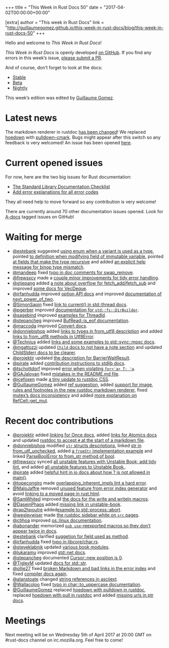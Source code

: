+++
title = "This Week in Rust Docs 50"
date = "2017-04-02T00:00:00+00:00"

[extra]
author = "This week in Rust Docs"
link = "http://guillaumegomez.github.io/this-week-in-rust-docs/blog/this-week-in-rust-docs-50"
+++
<p>Hello and welcome to <em>This Week in Rust Docs</em>!</p>

<p><em>This Week in Rust Docs</em> is openly developed <a href="https://github.com/GuillaumeGomez/this-week-in-rust-docs">on GitHub</a>.
If you find any errors in this week’s issue, <a href="https://github.com/GuillaumeGomez/this-week-in-rust-docs/pulls">please submit a PR</a>.</p>

<p>And of course, don’t forget to look at the docs:</p>

<ul>
  <li><a href="https://doc.rust-lang.org/">Stable</a></li>
  <li><a href="https://doc.rust-lang.org/beta/">Beta</a></li>
  <li><a href="https://doc.rust-lang.org/nightly/">Nightly</a></li>
</ul>

<p>This week’s edition was edited by <a href="https://github.com/GuillaumeGomez">Guillaume Gomez</a>.</p>

<h1 id="latest-news">Latest news</h1>

<p>The markdown renderer in rustdoc <a href="https://github.com/rust-lang/rust/pull/40338">has been changed</a>! We replaced <a href="https://github.com/hoedown/hoedown">hoedown</a> with <a href="https://github.com/google/pulldown-cmark">pulldown-cmark</a>. Bugs might appear after this switch so any feedback is very welcomed! An issue has been opened <a href="https://github.com/rust-lang/rust/issues/40912">here</a>.</p>

<h1 id="current-opened-issues">Current opened issues</h1>

<p>For now, here are the two big issues for Rust documentation:</p>

<ul>
  <li><a href="https://github.com/rust-lang/rust/issues/29329">The Standard Library Documentation Checklist</a></li>
  <li><a href="https://github.com/rust-lang/rust/issues/32777">Add error explanations for all error codes</a></li>
</ul>

<p>They all need help to move forward so any contribution is very welcome!</p>

<p>There are currently around 70 other documentation issues opened. Look for <a href="https://github.com/rust-lang/rust/issues?q=is%3Aopen+is%3Aissue+label%3AA-docs">A-docs</a> tagged issues on GitHub!</p>

<h1 id="waiting-for-merge">Waiting for merge</h1>

<ul>
  <li><a href="https://github.com/estebank">@estebank</a> suggested <a href="https://github.com/rust-lang/rust/pull/40775">using enum when a variant is used as a type</a>, pointed <a href="https://github.com/rust-lang/rust/pull/40767">to definition when modifying field of immutable variable</a>, pointed <a href="https://github.com/rust-lang/rust/pull/40857">at fields that make the type recursive</a> and added <a href="https://github.com/rust-lang/rust/pull/40565">an explicit help message for binop type mismatch</a>.</li>
  <li><a href="https://github.com/mandeep">@mandeep</a> fixed <a href="https://github.com/rust-lang/rust/pull/41019">typo in doc comments for swap_remove</a>.</li>
  <li><a href="https://github.com/frewsxcv">@frewsxcv</a> made a <a href="https://github.com/rust-lang/rust/pull/40653">couple minor improvements for tidy error handling</a>.</li>
  <li><a href="https://github.com/stjepang">@stjepang</a> added <a href="https://github.com/rust-lang/rust/pull/40927">a note about overflow for fetch_add/fetch_sub</a> and improved <a href="https://github.com/rust-lang/rust/pull/40949">some docs for VecDeque</a>.</li>
  <li><a href="https://github.com/irfanhudda">@irfanhudda</a> improved <a href="https://github.com/rust-lang/rust/pull/40999">option API docs</a> and improved <a href="https://github.com/rust-lang/rust/pull/40706">documentation of next_power_of_two</a>.</li>
  <li><a href="https://github.com/SimonSapin">@SimonSapin</a> fixed <a href="https://github.com/rust-lang/rust/pull/41014">link to current() in std::thread docs</a>.</li>
  <li><a href="https://github.com/pgerber">@pgerber</a> improved <a href="https://github.com/rust-lang/rust/pull/41007">documentation for <code class="highlighter-rouge">std::fs::DirBuilder</code></a>.</li>
  <li><a href="https://github.com/sagebind">@sagebind</a> improved <a href="https://github.com/rust-lang/rust/pull/41008">examples for ThreadId</a>.</li>
  <li><a href="https://github.com/stepancheg">@stepancheg</a> improved <a href="https://github.com/rust-lang/rust/pull/40747">BufRead::is_eof documentation</a>.</li>
  <li><a href="https://github.com/maccoda">@maccoda</a> improved <a href="https://github.com/rust-lang/rust/pull/40987">Convert docs</a>.</li>
  <li><a href="https://github.com/donniebishop">@donniebishop</a> added <a href="https://github.com/rust-lang/rust/pull/40997">links to types in from_utf8 description</a> and added <a href="https://github.com/rust-lang/rust/pull/40992">links to from_utf8 methods in Utf8Error</a>.</li>
  <li><a href="https://github.com/Technius">@Technius</a> added <a href="https://github.com/rust-lang/rust/pull/40981">links and some examples to std::sync::mpsc docs</a>.</li>
  <li><a href="https://github.com/mgattozzi">@mgattozzi</a> updated <a href="https://github.com/rust-lang/rust/pull/40812"><code class="highlighter-rouge">Child</code> docs to not have a note section</a> and updated <a href="https://github.com/rust-lang/rust/pull/40829">ChildStderr docs to be clearer</a>.</li>
  <li><a href="https://github.com/projektir">@projektir</a> updated <a href="https://github.com/rust-lang/rust/pull/40977">the description for BarrierWaitResult</a>.</li>
  <li><a href="https://github.com/pirate">@pirate</a> added <a href="https://github.com/rust-lang/rust/pull/40765">contribution instructions to stdlib docs</a>.</li>
  <li><a href="https://github.com/tschottdorf">@tschottdorf</a> improved <a href="https://github.com/rust-lang/rust/pull/40413">error when violating <code class="highlighter-rouge">for&lt;'a&gt; T: 'a</code></a>.</li>
  <li><a href="https://github.com/GAJaloyan">@GAJaloyan</a> fixed <a href="https://github.com/rust-lang/rust/pull/40797">mistakes in the README.md file</a>.</li>
  <li><a href="https://github.com/icefoxen">@icefoxen</a> made <a href="https://github.com/rust-lang/rust/pull/40719">a tiny update to rustdoc CSS</a>.</li>
  <li><a href="https://github.com/GuillaumeGomez">@GuillaumeGomez</a> added <a href="https://github.com/rust-lang/rust/pull/37658">ref suggestion</a>, added <a href="https://github.com/rust-lang/rust/pull/40919">support for image, rules and footnotes in the new rustdoc markdown renderer</a>, fixed <a href="https://github.com/rust-lang/rust/pull/40608">mutex’s docs inconsistency</a> and added <a href="https://github.com/rust-lang/rust/pull/40634">more explanation on RefCell::get_mut</a>.</li>
</ul>

<h1 id="recent-doc-contributions">Recent doc contributions</h1>

<ul>
  <li><a href="https://github.com/projektir">@projektir</a> added <a href="https://github.com/rust-lang/rust/pull/40866">linking for Once docs</a>, added <a href="https://github.com/rust-lang/rust/pull/40871">links for Atomics docs</a> and updated <a href="https://github.com/rust-lang/rust/pull/40828">rustdoc to accept <code class="highlighter-rouge">#</code> at the start of a markdown file</a>.</li>
  <li><a href="https://github.com/donniebishop">@donniebishop</a> modified <a href="https://github.com/rust-lang/rust/pull/40935"><code class="highlighter-rouge">str</code> structs descriptions</a>, linked <a href="https://github.com/rust-lang/rust/pull/40907">str in from_utf_unchecked</a>, added <a href="https://github.com/rust-lang/rust/pull/40824">a <code class="highlighter-rouge">fromStr</code> implementation example</a> and linked <a href="https://github.com/rust-lang/rust/pull/40819">ParseBoolError to from_str method of bool</a>.</li>
  <li><a href="https://github.com/frewsxcv">@frewsxcv</a> synced <a href="https://github.com/rust-lang/rust/pull/40694">all unstable features with Unstable Book; add tidy lint.</a> and added <a href="https://github.com/rust-lang/rust/pull/40786">all unstable features to Unstable Book.</a>.</li>
  <li><a href="https://github.com/pirate">@pirate</a> added <a href="https://github.com/rust-lang/rust/pull/40763">helpful hint in io docs about how ? is not allowed in main()</a>.</li>
  <li><a href="https://github.com/topecongiro">@topecongiro</a> made <a href="https://github.com/rust-lang/rust/pull/40728">overlapping_inherent_impls lint a hard error</a>.</li>
  <li><a href="https://github.com/MaloJaffre">@MaloJaffre</a> removed <a href="https://github.com/rust-lang/rust/pull/40898">unused feature from error index generator</a> and avoid <a href="https://github.com/rust-lang/rust/pull/40901">linking to a moved page in rust.html</a>.</li>
  <li><a href="https://github.com/SamWhited">@SamWhited</a> improved <a href="https://github.com/rust-lang/rust/pull/40934">the docs for the write and writeln macros</a>.</li>
  <li><a href="https://github.com/DaseinPhaos">@DaseinPhaos</a> added <a href="https://github.com/rust-lang/rust/pull/40925">missing link in unstable-book</a>.</li>
  <li><a href="https://github.com/rap2hpoutre">@rap2hpoutre</a> added<a href="https://github.com/rust-lang/rust/pull/40904">example to std::process::abort</a>.</li>
  <li><a href="https://github.com/wesleywiser">@wesleywiser</a> made <a href="https://github.com/rust-lang/rust/pull/40888">the rustdoc sidebar white on <code class="highlighter-rouge">src</code> pages</a>.</li>
  <li><a href="https://github.com/ctjhoa">@ctjhoa</a> improved <a href="https://github.com/rust-lang/rust/pull/40869">os::linux documentation</a>.</li>
  <li><a href="https://github.com/abonander">@abonander</a> memorized <a href="https://github.com/rust-lang/rust/pull/40814"><code class="highlighter-rouge">pub use</code>-reexported macros so they don’t appear twice in docs</a>.</li>
  <li><a href="https://github.com/estebank">@estebank</a> clarified <a href="https://github.com/rust-lang/rust/pull/40816">suggetion for field used as method</a>.</li>
  <li><a href="https://github.com/irfanhudda">@irfanhudda</a> fixed <a href="https://github.com/rust-lang/rust/pull/40897">typo in libcore/char.rs</a>.</li>
  <li><a href="https://github.com/steveklabnik">@steveklabnik</a> updated <a href="https://github.com/rust-lang/rust/pull/40864">various book modules</a>.</li>
  <li><a href="https://github.com/lukaramu">@lukaramu</a> improved <a href="https://github.com/rust-lang/rust/pull/40838">std::net docs</a>.</li>
  <li><a href="https://github.com/stepancheg">@stepancheg</a> documented <a href="https://github.com/rust-lang/rust/pull/40783">Cursor::new position is 0</a>.</li>
  <li><a href="https://github.com/TigleyM">@TigleyM</a> updated <a href="https://github.com/rust-lang/rust/pull/40682">docs for std::str</a>.</li>
  <li><a href="https://github.com/ollie27">@ollie27</a> fixed <a href="https://github.com/rust-lang/rust/pull/40853">broken Markdown and bad links in the error index</a> and fixed <a href="https://github.com/rust-lang/rust/pull/40852">compiler docs again</a>.</li>
  <li><a href="https://github.com/alanstoate">@alanstoate</a> changed <a href="https://github.com/rust-lang/rust/pull/40837">string references in asciiext</a>.</li>
  <li><a href="https://github.com/Wallacoloo">@Wallacoloo</a> fixed <a href="https://github.com/rust-lang/rust/pull/40833">typo in char::to_uppercase documentation</a>.</li>
  <li><a href="https://github.com/GuillaumeGomez">@GuillaumeGomez</a> replaced <a href="https://github.com/rust-lang/rust/pull/40338">hoedown with pulldown in rustdoc</a>, replaced <a href="https://github.com/rust-lang/rust/pull/40338">hoedown with pull in rustdoc</a> and added <a href="https://github.com/rust-lang/rust/pull/40703">missing urls in ptr docs</a>.</li>
</ul>

<h1 id="meetings">Meetings</h1>

<p>Next meeting will be on Wednesday 5th of April 2017 at 20:00 GMT on #rust-docs channel on irc.mozilla.org. Feel free to come!</p>